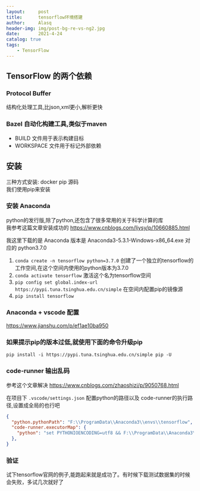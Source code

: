 ```yaml
---
layout:     post
title:      tensorflow环境搭建
author:     Alasq
header-img: img/post-bg-re-vs-ng2.jpg
date:       2021-4-24
catalog: true
tags:
    - TensorFlow
---
```

## TensorFlow 的两个依赖
### Protocol Buffer 
结构化处理工具,比json,xml更小,解析更快
### Bazel 自动化构建工具,类似于maven
- BUILD  文件用于表示构建目标
- WORKSPACE 文件用于标记外部依赖

## 安装
三种方式安装: docker  pip 源码  
我们使用pip来安装
### 安装 Anaconda
python的发行版,除了python,还包含了很多常用的关于科学计算的库  
我参考这篇文章安装成功的 https://www.cnblogs.com/ljysy/p/10660885.html

我这里下载的是 Anaconda 版本是 Anaconda3-5.3.1-Windows-x86_64.exe 对应的 python3.7.0

1. `conda create -n tensorflow python=3.7.0` 创建了一个独立的tensorflow的工作空间,在这个空间内使用的python版本为3.7.0
2. `conda activate tensorflow` 激活这个名为tensorflow空间
3. `pip config set global.index-url https://pypi.tuna.tsinghua.edu.cn/simple`  在空间内配置pip的镜像源
4. `pip install tensorflow`


### Anaconda + vscode 配置
https://www.jianshu.com/p/ef1ae10ba950

### 如果提示pip的版本过低,就使用下面的命令升级pip
`pip install -i https://pypi.tuna.tsinghua.edu.cn/simple pip -U`


### code-runner 输出乱码
参考这个文章解决  https://www.cnblogs.com/zhaoshizi/p/9050768.html  

在项目下 `.vscode/settings.json` 配置python的路径以及 code-runner的执行路径,设置成全局的也行吧
```json
{
  "python.pythonPath": "F:\\ProgramData\\Anaconda3\\envs\\tensorflow",
  "code-runner.executorMap": {
    "python": "set PYTHONIOENCODING=utf8 && F:\\ProgramData\\Anaconda3\\envs\\tensorflow\\python.exe",
  },
}
```

### 验证
试下tensorflow官网的例子,能跑起来就是成功了。有时候下载测试数据集的时候会失败，多试几次就好了